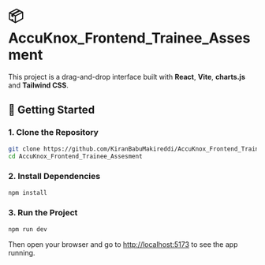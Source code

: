 # 📦 AccuKnox_Frontend_Trainee_Assesment

This project is a drag-and-drop interface built with **React**, **Vite**, **charts.js** and  **Tailwind CSS**.

## 🚀 Getting Started

### 1. Clone the Repository

```bash
git clone https://github.com/KiranBabuMakireddi/AccuKnox_Frontend_Trainee_Assesment.git]
cd AccuKnox_Frontend_Trainee_Assesment
```

### 2. Install Dependencies

```bash
npm install
```

### 3. Run the Project

```bash
npm run dev
```

Then open your browser and go to [http://localhost:5173](http://localhost:5173) to see the app running.
